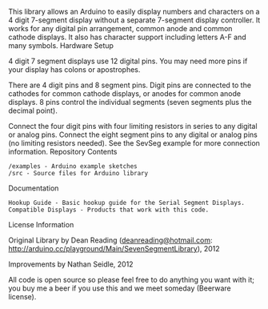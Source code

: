 

This library allows an Arduino to easily display numbers and characters on a 4 digit 7-segment display without a separate 7-segment display controller. It works for any digital pin arrangement, common anode and common cathode displays. It also has character support including letters A-F and many symbols.
Hardware Setup

4 digit 7 segment displays use 12 digital pins. You may need more pins if your display has colons or apostrophes.

There are 4 digit pins and 8 segment pins. Digit pins are connected to the cathodes for common cathode displays, or anodes for common anode displays. 8 pins control the individual segments (seven segments plus the decimal point).

Connect the four digit pins with four limiting resistors in series to any digital or analog pins. Connect the eight segment pins to any digital or analog pins (no limiting resistors needed). See the SevSeg example for more connection information.
Repository Contents

    /examples - Arduino example sketches
    /src - Source files for Arduino library

Documentation

    Hookup Guide - Basic hookup guide for the Serial Segment Displays.
    Compatible Displays - Products that work with this code.

License Information

Original Library by Dean Reading (deanreading@hotmail.com: http://arduino.cc/playground/Main/SevenSegmentLibrary), 2012

Improvements by Nathan Seidle, 2012

All code is open source so please feel free to do anything you want with it; you buy me a beer if you use this and we meet someday (Beerware license).
